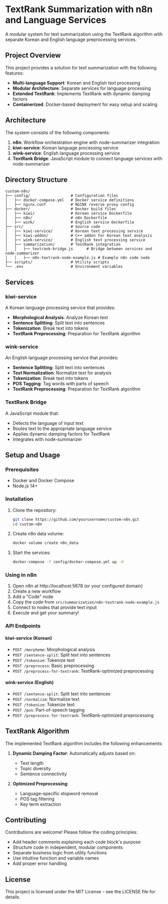 # TextRank Summarization with n8n and Language Services

A modular system for text summarization using the TextRank algorithm with separate Korean and English language preprocessing services.

## Project Overview

This project provides a solution for text summarization with the following features:

- **Multi-language Support**: Korean and English text processing
- **Modular Architecture**: Separate services for language processing
- **Extended TextRank**: Implements TextRank with dynamic damping factors
- **Containerized**: Docker-based deployment for easy setup and scaling

## Architecture

The system consists of the following components:

1. **n8n**: Workflow orchestration engine with node-summarizer integration
2. **kiwi-service**: Korean language processing service
3. **wink-service**: English language processing service
4. **TextRank Bridge**: JavaScript module to connect language services with node-summarizer

## Directory Structure

```
custom-n8n/
├── config/                  # Configuration files
│   ├── docker-compose.yml   # Docker service definitions
│   ├── nginx.conf           # NGINX reverse proxy config
├── docker/                  # Docker build files
│   ├── kiwi/                # Korean service Dockerfile
│   ├── n8n/                 # n8n Dockerfile
│   ├── wink/                # English service Dockerfile
├── src/                     # Source code
│   ├── kiwi-service/        # Korean text processing service
│   ├── kiwi-addon/          # C++ addon for Korean text analysis
│   ├── wink-service/        # English text processing service
│   ├── summarization/       # TextRank integration
│   │   ├── textrank-bridge.js      # Bridge between services and node-summarizer
│   │   ├── n8n-textrank-node-example.js # Example n8n code node
├── scripts/                 # Utility scripts
└── .env                     # Environment variables
```

## Services

### kiwi-service

A Korean language processing service that provides:

- **Morphological Analysis**: Analyze Korean text
- **Sentence Splitting**: Split text into sentences
- **Tokenization**: Break text into tokens
- **TextRank Preprocessing**: Preparation for TextRank algorithm

### wink-service

An English language processing service that provides:

- **Sentence Splitting**: Split text into sentences
- **Text Normalization**: Normalize text for analysis
- **Tokenization**: Break text into tokens
- **POS Tagging**: Tag words with parts of speech
- **TextRank Preprocessing**: Preparation for TextRank algorithm

### TextRank Bridge

A JavaScript module that:

- Detects the language of input text
- Routes text to the appropriate language service
- Applies dynamic damping factors for TextRank
- Integrates with node-summarizer

## Setup and Usage

### Prerequisites

- Docker and Docker Compose
- Node.js 14+

### Installation

1. Clone the repository:
   ```bash
   git clone https://github.com/yourusername/custom-n8n.git
   cd custom-n8n
   ```

2. Create n8n data volume:
   ```bash
   docker volume create n8n_data
   ```

3. Start the services:
   ```bash
   docker-compose -f config/docker-compose.yml up -d
   ```

### Using in n8n

1. Open n8n at http://localhost:5678 (or your configured domain)
2. Create a new workflow
3. Add a "Code" node
4. Copy the code from `src/summarization/n8n-textrank-node-example.js`
5. Connect to nodes that provide text input
6. Execute and get your summary!

### API Endpoints

#### kiwi-service (Korean)

- `POST /morpheme`: Morphological analysis
- `POST /sentence-split`: Split text into sentences
- `POST /tokenize`: Tokenize text
- `POST /preprocess`: Basic preprocessing
- `POST /preprocess-for-textrank`: TextRank-optimized preprocessing

#### wink-service (English)

- `POST /sentence-split`: Split text into sentences
- `POST /normalize`: Normalize text
- `POST /tokenize`: Tokenize text
- `POST /pos`: Part-of-speech tagging
- `POST /preprocess-for-textrank`: TextRank-optimized preprocessing

## TextRank Algorithm

The implemented TextRank algorithm includes the following enhancements:

1. **Dynamic Damping Factor**: Automatically adjusts based on:
   - Text length
   - Topic diversity
   - Sentence connectivity

2. **Optimized Preprocessing**:
   - Language-specific stopword removal
   - POS tag filtering
   - Key term extraction

## Contributing

Contributions are welcome! Please follow the coding principles:

- Add header comments explaining each code block's purpose
- Structure code in independent, modular components
- Separate business logic from utility functions
- Use intuitive function and variable names
- Add proper error handling

## License

This project is licensed under the MIT License - see the LICENSE file for details. 